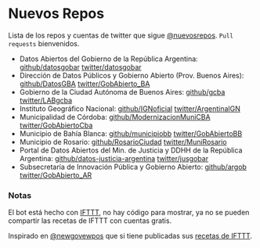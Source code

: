 # Nuevos Repos

Lista de los repos y cuentas de twitter que sigue [@nuevosrepos](https://twitter.com/nuevosrepos).
`Pull requests` bienvenidos.

- Datos Abiertos del Gobierno de la República Argentina: [github/datosgobar](https://github.com/datosgobar) [twitter/datosgobar](https://twitter.com/datosgobar)
- Dirección de Datos Públicos y Gobierno Abierto (Prov. Buenos Aires): [github/DatosGBA](https://github.com/DatosGBA) [twitter/GobAbierto_BA](https://twitter.com/GobAbierto_BA)
- Gobierno de la Ciudad Autónoma de Buenos Aires: [github/gcba](https://github.com/gcba) [twitter/LABgcba](https://twitter.com/LABgcba)
- Instituto Geográfico Nacional: [github/IGNoficial](https://github.com/IGNoficial) [twitter/ArgentinaIGN](https://twitter.com/ArgentinaIGN)
- Municipalidad de Córdoba: [github/ModernizacionMuniCBA](https://github.com/ModernizacionMuniCBA) [twitter/GobAbiertoCba](https://twitter.com/GobAbiertoCba)
- Municipio de Bahía Blanca: [github/municipiobb](https://github.com/municipiobb) [twitter/GobAbiertoBB](https://twitter.com/GobAbiertoBB)
- Municipio de Rosario: [github/RosarioCiudad](https://github.com/RosarioCiudad) [twitter/MuniRosario](https://twitter.com/MuniRosario)
- Portal de Datos Abiertos del Min. de Justicia y DDHH de la República Argentina: [github/datos-justicia-argentina](https://github.com/datos-justicia-argentina) [twitter/jusgobar](https://twitter.com/jusgobar)
- Subsecretaría de Innovación Pública y Gobierno Abierto: [github/argob](https://github.com/argob) [twitter/GobAbierto_AR](https://twitter.com/GobAbierto_AR)


### Notas

El bot está hecho con [IFTTT](https://ifttt.com), no hay código para mostrar, ya no se pueden compartir las recetas de IFTTT con cuentas gratis.

Inspirado en [@newgovewpos](https://twitter.com/newgovrepos) que si tiene publicadas sus [recetas de IFTTT](https://ifttt.com/p/newgovrepos/shared).



